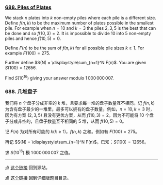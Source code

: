 ### [688. Piles of Plates](https://projecteuler.net/problem=688)

We stack $n$ plates into $k$ non-empty piles where each pile is a different size. Define $f(n,k)$ to be the maximum number of plates possible in the smallest pile. For example when $n = 10$ and $k = 3$ the piles $2,3,5$ is the best that can be done and so $f(10,3) = 2$. It is impossible to divide 10 into 5 non-empty piles and hence $f(10,5) = 0$. 

Define $F(n)$ to be the sum of $f(n,k)$ for all possible pile sizes $k\ge 1$. For example $F(100) = 275$. 

Further define $S(N) = \displaystyle\sum_{n=1}^N F(n)$. You are given $S(100) = 12656$. 

Find $S(10^{16})$ giving your answer modulo $1\,000\,000\,007$. 

### 688. 几堆盘子

我们将 $n$ 个盘子分成非空的 $k$ 堆，且要求每一堆的盘子数量互不相同。记 $f(n,k)$ 为含有盘子最少的一堆里，最多可以拥有的盘子数量。例如，$n = 10, k = 3$ 时，因为有方案 $(2,3,5)$ 且没有更优方案，从而 $f(10, 3)=2$。因为不可能将 10 个盘子分成非空的，且盘子数量互不相同的 5 堆，从而 $f(10,5) = 0$。

记 $F(n)$ 为对所有可能的 $k (k \geq 1)$，$f(n,k)$ 之和。例如有 $F(100) = 275$。

再记 $S(N) = \displaystyle\sum_{n=1}^N F(n)$。已知：$S(100) = 12656$。

求 $S(10^{16})$ 模 $1\,000\,000\,007$ 之值。 

---

点 [这个链接](https://fsy-juruo.github.io/pe-chinese-translation/) 回到源站。

点 [这个链接](https://fsy-juruo.github.io/pe-chinese-translation/detailed_content_archives.html) 回到详细版题目目录。